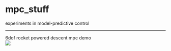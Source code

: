 # mpc_stuff
experiments in model-predictive control

---

6dof rocket powered descent mpc demo  
![](https://jody.jp/387500e214e5.gif)
